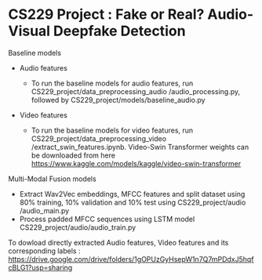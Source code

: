 # CS229 Project : Fake or Real? Audio-Visual Deepfake Detection

Baseline models

- Audio features
  - To run the baseline models for audio features, run CS229_project/data_preprocessing_audio
    /audio_processing.py, followed by CS229_project/models/baseline_audio.py

- Video features
  - To run the baseline models for video features, run CS229_project/data_preprocessing_video
    /extract_swin_features.ipynb. Video-Swin Transformer weights can be downloaded from here
    https://www.kaggle.com/models/kaggle/video-swin-transformer

Multi-Modal Fusion models
- Extract Wav2Vec embeddings, MFCC features and split dataset using 80% training, 10% validation and 10% test using CS229_project/audio
/audio_main.py
- Process padded MFCC sequences using LSTM model CS229_project/audio/audio_train.py

To dowload directly extracted Audio features, Video features and its corresponding labels :
https://drive.google.com/drive/folders/1gOPUzGyHsepW1n7Q7mPDdxJ5hqfcBLG1?usp=sharing
